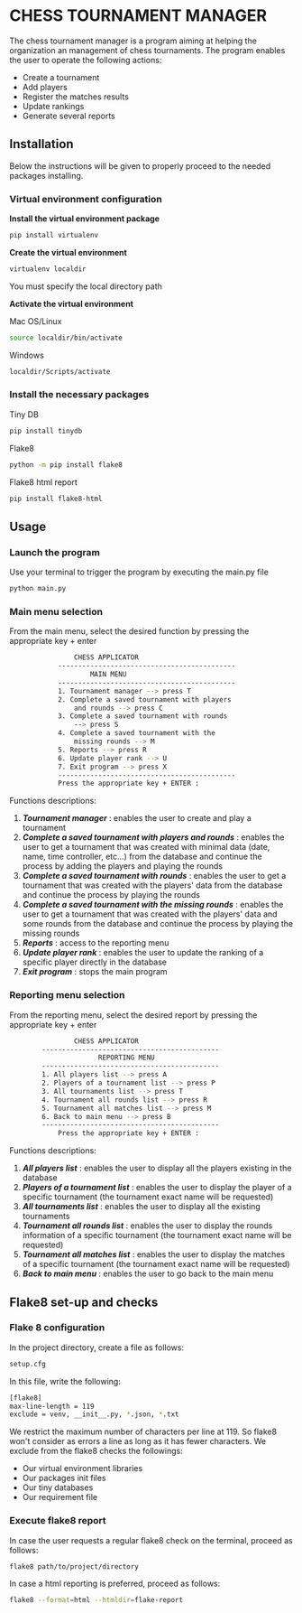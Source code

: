 # CHESS TOURNAMENT MANAGER

The chess tournament manager is a program aiming at helping the organization an management
of chess tournaments. The program enables the user to operate the following actions:
- Create a tournament
- Add players
- Register the matches results
- Update rankings
- Generate several reports

## Installation

Below the instructions will be given to properly proceed to the needed packages installing.

### Virtual environment configuration

**Install the virtual environment package**

```bash
pip install virtualenv
```

**Create the virtual environment**

```bash
virtualenv localdir
```

You must specify the local directory path

**Activate the virtual environment**

Mac OS/Linux
```bash 
source localdir/bin/activate
```

Windows
```bash
localdir/Scripts/activate
```

### Install the necessary packages

Tiny DB
```bash
pip install tinydb
```

Flake8
```bash
python -m pip install flake8
```

Flake8 html report
```bash
pip install flake8-html
```

## Usage

### Launch the program

Use your terminal to trigger the program by executing the main.py file
```bash
python main.py
```

### Main menu selection

From the main menu, select the desired function by pressing the appropriate key + enter
```bash
                CHESS APPLICATOR
            --------------------------------------------
                    MAIN MENU
            --------------------------------------------
            1. Tournament manager --> press T
            2. Complete a saved tournament with players
                and rounds --> press C
            3. Complete a saved tournament with rounds
                --> press S
            4. Complete a saved tournament with the
                missing rounds --> M
            5. Reports --> press R
            6. Update player rank --> U
            7. Exit program --> press X
            --------------------------------------------
            Press the appropriate key + ENTER :
```
Functions descriptions:
1. ***Tournament manager*** : enables the user to create and play a tournament
2. ***Complete a saved tournament with players and rounds*** : enables the user to get a tournament that was created
    with minimal data (date, name, time controller, etc...) from the database and continue the process by adding the 
    players and playing the rounds
3. ***Complete a saved tournament with rounds*** : enables the user to get a tournament that was created with the 
    players' data from the database and continue the process by playing the rounds
4. ***Complete a saved tournament with the missing rounds*** : enables the user to get a tournament that was created 
    with the players' data and some rounds from the database and continue the process by playing the missing rounds
5. ***Reports*** : access to the reporting menu
6. ***Update player rank*** : enables the user to update the ranking of a specific player directly in the database
7. ***Exit program*** : stops the main program


### Reporting menu selection

From the reporting menu, select the desired report by pressing the appropriate key + enter
```bash
                CHESS APPLICATOR
        --------------------------------------------
                      REPORTING MENU
        --------------------------------------------
        1. All players list --> press A
        2. Players of a tournament list --> press P
        3. All tournaments list --> press T
        4. Tournament all rounds list --> press R
        5. Tournament all matches list --> press M
        6. Back to main menu --> press B
        --------------------------------------------
            Press the appropriate key + ENTER :
```
Functions descriptions:
1. ***All players list*** : enables the user to display all the players existing in the database
2. ***Players of a tournament list*** : enables the user to display the player of a specific tournament (the tournament
exact name will be requested)
3. ***All tournaments list*** : enables the user to display all the existing tournaments
4. ***Tournament all rounds list*** : enables the user to display the rounds information of a specific tournament (the 
tournament exact name will be requested)
5. ***Tournament all matches list*** : enables the user to display the matches of a specific tournament (the tournament
exact name will be requested)
6. ***Back to main menu*** : enables the user to go back to the main menu


## Flake8 set-up and checks

### Flake 8 configuration

In the project directory, create a file as follows:
```bash
setup.cfg
```

In this file, write the following:
```bash
[flake8]
max-line-length = 119
exclude = venv, __init__.py, *.json, *.txt
```
We restrict the maximum number of characters per line at 119. So flake8 won't consider as errors a line as long as it
has fewer characters.
We exclude from the flake8 checks the followings:
- Our virtual environment libraries
- Our packages init files
- Our tiny databases
- Our requirement file


### Execute flake8 report

In case the user requests a regular flake8 check on the terminal, proceed as follows:
```bash
flake8 path/to/project/directory
```

In case a html reporting is preferred, proceed as follows:
```bash
flake8 --format=html --htmldir=flake-report
```